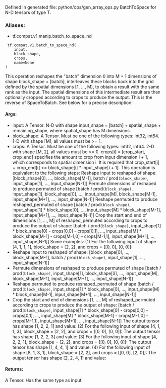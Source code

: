 Defined in generated file: python/ops/gen_array_ops.py
BatchToSpace for N-D tensors of type T.
### Aliases:
- tf.compat.v1.manip.batch_to_space_nd

```
 tf.compat.v1.batch_to_space_nd(
    input,
    block_shape,
    crops,
    name=None
)
```
This operation reshapes the "batch" dimension 0 into M + 1 dimensions of shape block_shape + [batch], interleaves these blocks back into the grid defined by the spatial dimensions [1, ..., M], to obtain a result with the same rank as the input. The spatial dimensions of this intermediate result are then optionally cropped according to crops to produce the output. This is the reverse of SpaceToBatch. See below for a precise description.
#### Args:
- input: A Tensor. N-D with shape input_shape = [batch] + spatial_shape + remaining_shape, where spatial_shape has M dimensions.
- block_shape: A Tensor. Must be one of the following types: int32, int64. 1-D with shape [M], all values must be >= 1.
- crops: A Tensor. Must be one of the following types: int32, int64. 2-D with shape [M, 2], all values must be >= 0. crops[i] = [crop_start, crop_end] specifies the amount to crop from input dimension i + 1, which corresponds to spatial dimension i. It is required that crop_start[i] + crop_end[i] <= block_shape[i] * input_shape[i + 1].
This operation is equivalent to the following steps:
Reshape input to reshaped of shape: [block_shape[0], ..., block_shape[M-1], batch / prod`(block_shape)`, input_shape[1], ..., input_shape[N-1]]
Permute dimensions of reshaped to produce permuted of shape [batch / prod`(block_shape)`,
input_shape[1], block_shape[0], ..., input_shape[M], block_shape[M-1],
input_shape[M+1], ..., input_shape[N-1]]
Reshape permuted to produce reshaped_permuted of shape [batch / prod`(block_shape)`,
input_shape[1] * block_shape[0], ..., input_shape[M] * block_shape[M-1],
input_shape[M+1], ..., input_shape[N-1]]
Crop the start and end of dimensions [1, ..., M] of reshaped_permuted according to crops to produce the output of shape: [batch / prod`(block_shape)`,
input_shape[1] * block_shape[0] - crops[0,0] - crops[0,1], ..., input_shape[M] * block_shape[M-1] - crops[M-1,0] - crops[M-1,1],
input_shape[M+1], ..., input_shape[N-1]]
Some examples:
(1) For the following input of shape [4, 1, 1, 1], block_shape = [2, 2], and crops = [[0, 0], [0, 0]]:
- Reshape input to reshaped of shape: [block_shape[0], ..., block_shape[M-1], batch / prod`(block_shape)`, input_shape[1], ..., input_shape[N-1]]
- Permute dimensions of reshaped to produce permuted of shape [batch / prod`(block_shape)`,
input_shape[1], block_shape[0], ..., input_shape[M], block_shape[M-1],
input_shape[M+1], ..., input_shape[N-1]]
- Reshape permuted to produce reshaped_permuted of shape [batch / prod`(block_shape)`,
input_shape[1] * block_shape[0], ..., input_shape[M] * block_shape[M-1],
input_shape[M+1], ..., input_shape[N-1]]
- Crop the start and end of dimensions [1, ..., M] of reshaped_permuted according to crops to produce the output of shape: [batch / prod`(block_shape)`,
input_shape[1] * block_shape[0] - crops[0,0] - crops[0,1], ..., input_shape[M] * block_shape[M-1] - crops[M-1,0] - crops[M-1,1],
input_shape[M+1], ..., input_shape[N-1]]
The output tensor has shape [1, 2, 2, 1] and value:
(2) For the following input of shape [4, 1, 1, 3], block_shape = [2, 2], and crops = [[0, 0], [0, 0]]:
The output tensor has shape [1, 2, 2, 3] and value:
(3) For the following input of shape [4, 2, 2, 1], block_shape = [2, 2], and crops = [[0, 0], [0, 0]]:
The output tensor has shape [1, 4, 4, 1] and value:
(4) For the following input of shape [8, 1, 3, 1], block_shape = [2, 2], and crops = [[0, 0], [2, 0]]:
The output tensor has shape [2, 2, 4, 1] and value:
#### Returns:
A Tensor. Has the same type as input.
